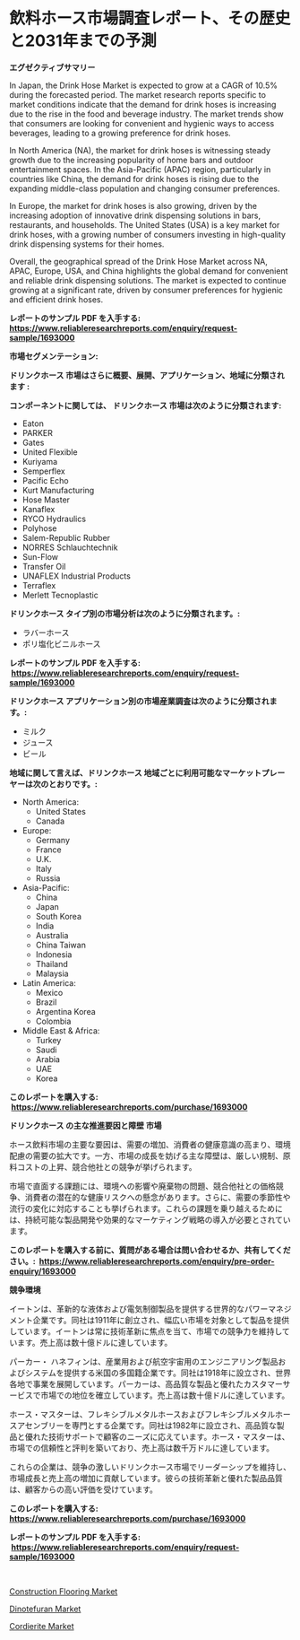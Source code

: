 <p><h1>飲料ホース市場調査レポート、その歴史と2031年までの予測</h1></p><p><strong>エグゼクティブサマリー</strong></p>
<p><p>In Japan, the Drink Hose Market is expected to grow at a CAGR of 10.5% during the forecasted period. The market research reports specific to market conditions indicate that the demand for drink hoses is increasing due to the rise in the food and beverage industry. The market trends show that consumers are looking for convenient and hygienic ways to access beverages, leading to a growing preference for drink hoses.</p><p>In North America (NA), the market for drink hoses is witnessing steady growth due to the increasing popularity of home bars and outdoor entertainment spaces. In the Asia-Pacific (APAC) region, particularly in countries like China, the demand for drink hoses is rising due to the expanding middle-class population and changing consumer preferences.</p><p>In Europe, the market for drink hoses is also growing, driven by the increasing adoption of innovative drink dispensing solutions in bars, restaurants, and households. The United States (USA) is a key market for drink hoses, with a growing number of consumers investing in high-quality drink dispensing systems for their homes.</p><p>Overall, the geographical spread of the Drink Hose Market across NA, APAC, Europe, USA, and China highlights the global demand for convenient and reliable drink dispensing solutions. The market is expected to continue growing at a significant rate, driven by consumer preferences for hygienic and efficient drink hoses.</p></p>
<p><strong>レポートのサンプル PDF を入手する: <a href="https://www.reliableresearchreports.com/enquiry/request-sample/1693000">https://www.reliableresearchreports.com/enquiry/request-sample/1693000</a></strong></p>
<p><strong>市場セグメンテーション:</strong></p>
<p><strong> ドリンクホース 市場はさらに概要、展開、アプリケーション、地域に分類されます :</strong></p>
<p><strong>コンポーネントに関しては、 ドリンクホース 市場は次のように分類されます: &nbsp;</strong></p>
<p><ul><li>Eaton</li><li>PARKER</li><li>Gates</li><li>United Flexible</li><li>Kuriyama</li><li>Semperflex</li><li>Pacific Echo</li><li>Kurt Manufacturing</li><li>Hose Master</li><li>Kanaflex</li><li>RYCO Hydraulics</li><li>Polyhose</li><li>Salem-Republic Rubber</li><li>NORRES Schlauchtechnik</li><li>Sun-Flow</li><li>Transfer Oil</li><li>UNAFLEX Industrial Products</li><li>Terraflex</li><li>Merlett Tecnoplastic</li></ul></p>
<p><strong> ドリンクホース タイプ別の市場分析は次のように分類されます。:</strong></p>
<p><ul><li>ラバーホース</li><li>ポリ塩化ビニルホース</li></ul></p>
<p><strong>レポートのサンプル PDF を入手する: &nbsp;<a href="https://www.reliableresearchreports.com/enquiry/request-sample/1693000">https://www.reliableresearchreports.com/enquiry/request-sample/1693000</a></strong></p>
<p><strong> ドリンクホース アプリケーション別の市場産業調査は次のように分類されます。:</strong></p>
<p><ul><li>ミルク</li><li>ジュース</li><li>ビール</li></ul></p>
<p><strong>地域に関して言えば、ドリンクホース 地域ごとに利用可能なマーケットプレーヤーは次のとおりです。:</strong></p>
<p><ul>
    <li>
        North America:
        <ul>
            <li>United States</li>
            <li>Canada</li>
        </ul>
    </li>
    <li>
        Europe:
        <ul>
            <li>Germany</li>
            <li>France</li>
            <li>U.K.</li>
            <li>Italy</li>
            <li>Russia</li>
        </ul>
    </li>
    <li>
        Asia-Pacific:
        <ul>
            <li>China</li>
            <li>Japan</li>
            <li>South Korea</li>
            <li>India</li>
            <li>Australia</li>
            <li>China Taiwan</li>
            <li>Indonesia</li>
            <li>Thailand</li>
            <li>Malaysia</li>
        </ul>
    </li>
    <li>
        Latin America:
        <ul>
            <li>Mexico</li>
            <li>Brazil</li>
            <li>Argentina Korea</li>
            <li>Colombia</li>
        </ul>
    </li>
    <li>
        Middle East & Africa:
        <ul>
            <li>Turkey</li>
            <li>Saudi</li>
            <li>Arabia</li>
            <li>UAE</li>
            <li>Korea</li>
        </ul>
    </li>
    </ul></p>
<p><strong>このレポートを購入する: &nbsp;<a href="https://www.reliableresearchreports.com/purchase/1693000">https://www.reliableresearchreports.com/purchase/1693000</a></strong></p>
<p><strong>ドリンクホース の主な推進要因と障壁 市場</strong></p>
<p><p>ホース飲料市場の主要な要因は、需要の増加、消費者の健康意識の高まり、環境配慮の需要の拡大です。一方、市場の成長を妨げる主な障壁は、厳しい規制、原料コストの上昇、競合他社との競争が挙げられます。</p><p>市場で直面する課題には、環境への影響や廃棄物の問題、競合他社との価格競争、消費者の潜在的な健康リスクへの懸念があります。さらに、需要の季節性や流行の変化に対応することも挙げられます。これらの課題を乗り越えるためには、持続可能な製品開発や効果的なマーケティング戦略の導入が必要とされています。</p></p>
<p><strong>このレポートを購入する前に、質問がある場合は問い合わせるか、共有してください。:&nbsp; <a href="https://www.reliableresearchreports.com/enquiry/pre-order-enquiry/1693000">https://www.reliableresearchreports.com/enquiry/pre-order-enquiry/1693000</a></strong></p>
<p><strong>競争環境</strong></p>
<p><p>イートンは、革新的な液体および電気制御製品を提供する世界的なパワーマネジメント企業です。同社は1911年に創立され、幅広い市場を対象として製品を提供しています。イートンは常に技術革新に焦点を当て、市場での競争力を維持しています。売上高は数十億ドルに達しています。</p><p>パーカー・ ハネフィンは、産業用および航空宇宙用のエンジニアリング製品およびシステムを提供する米国の多国籍企業です。同社は1918年に設立され、世界各地で事業を展開しています。パーカーは、高品質な製品と優れたカスタマーサービスで市場での地位を確立しています。売上高は数十億ドルに達しています。</p><p>ホース・マスターは、フレキシブルメタルホースおよびフレキシブルメタルホースアセンブリーを専門とする企業です。同社は1982年に設立され、高品質な製品と優れた技術サポートで顧客のニーズに応えています。ホース・マスターは、市場での信頼性と評判を築いており、売上高は数千万ドルに達しています。</p><p>これらの企業は、競争の激しいドリンクホース市場でリーダーシップを維持し、市場成長と売上高の増加に貢献しています。彼らの技術革新と優れた製品品質は、顧客からの高い評価を受けています。</p></p>
<p><strong>このレポートを購入する: &nbsp; <a href="https://www.reliableresearchreports.com/purchase/1693000">https://www.reliableresearchreports.com/purchase/1693000</a></strong></p>
<p><strong>レポートのサンプル PDF を入手する: &nbsp;<a href="https://www.reliableresearchreports.com/enquiry/request-sample/1693000">https://www.reliableresearchreports.com/enquiry/request-sample/1693000</a></strong><strong></strong></p>
<p>&nbsp;</p>
<p><p><a href="https://github.com/markusgodoy/Market-Research-Report-List-2/blob/main/construction-flooring-market.md">Construction Flooring Market</a></p><p><a href="https://github.com/pgtimber/Market-Research-Report-List-1/blob/main/dinotefuran-market.md">Dinotefuran Market</a></p><p><a href="https://github.com/arionmp/Market-Research-Report-List-2/blob/main/cordierite-market.md">Cordierite Market</a></p></p>